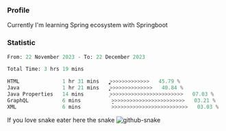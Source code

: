 ### Profile 

Currently I'm learning Spring ecosystem with Springboot

### Statistic
<!--START_SECTION:waka-->

```python
From: 22 November 2023 - To: 22 December 2023

Total Time: 3 hrs 19 mins

HTML              1 hr 31 mins    ͎͎͎͎͎͎͎͎͎͎͎͚>>>>>>>>>>>>>   45.79 %
Java              1 hr 21 mins    ͎͎͎͎͎͎͎͎͎͎͕>>>>>>>>>>>>>>   40.84 %
Java Properties   14 mins         ͎>>>>>>>>>>>>>>>>>>>>>>>>   07.03 %
GraphQL           6 mins          ̞>>>>>>>>>>>>>>>>>>>>>>>>   03.21 %
XML               6 mins          >>>>>>>>>>>>>>>>>>>>>>>>>   03.03 %
```

<!--END_SECTION:waka-->

If you love snake eater here the snake 
<picture>
  <source media="(prefers-color-scheme: dark)" srcset="https://github.com/pradana4648/pradana4648/blob/c0566a83ca6ea5f2e46bab00e717c4c82b4b5c4c/github-contribution-grid-snake-dark.svg" />
  <source media="(prefers-color-scheme: light)" srcset="https://github.com/pradana4648/pradana4648/blob/c0566a83ca6ea5f2e46bab00e717c4c82b4b5c4c/github-contribution-grid-snake.svg" />
  <img alt="github-snake" src="https://github.com/pradana4648/pradana4648/blob/c0566a83ca6ea5f2e46bab00e717c4c82b4b5c4c/github-contribution-grid-snake.svg" />
</picture>
